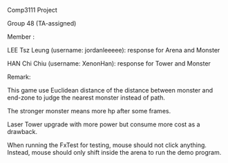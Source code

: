 Comp3111 Project

Group 48 (TA-assigned)


Member :

LEE Tsz Leung (username: jordanleeeee): response for Arena and Monster

HAN Chi Chiu (username: XenonHan): response for Tower and Monster




Remark:

This game use Euclidean distance of the distance between monster and end-zone to judge the nearest monster instead of path.

The stronger monster means more hp after some frames.

Laser Tower upgrade with more power but consume more cost as a drawback.

When running the FxTest for testing, mouse should not click anything. Instead, mouse should only shift inside the arena to run the demo program.

